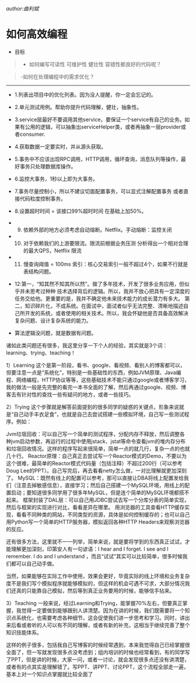 
*author:曲利斌*

# 如何高效编程

- 目标
> - 如何编写可读性 可维护性 健壮性 容错性都良好的代码呢？

> -如何在处理编程中的需求优化？



---

- 1.列表出项目中的优化列表。因为没人提醒，你一定会忘记的。
- 2.单元测试用例。帮助你提升代码理解，健壮，抽象性。
- 3.service层最好不要调用其他service，要保证一个service有自己的业务。如果有公用的逻辑，可以抽象出serviceHelper类，或者再抽象一层provider或者consumer.
- 4.获取数据一定要实时，并从源头获取。
- 5.事务中不应该出现RPC调用，HTTP调用，循环查询，消息队列等操作，最好事务只处理数据库操作。
- 6.监控大事务，1秒以上即为大事务。
- 7.事务尽量控制小，所以不建议切面配置事务，可以显式注解配置事务 或者直接代码粒度控制事务。
- 8.设置超时时间 = 该接口99%超时时间 在基础上加50%。
- 9. 依赖外部的地方必须考虑自动熔断。Netflix。手动熔断：监控关闭
- 10. 对于依赖我们的上游要限流。限流前根据业务压测 分析得出一个相对合理的最大QPS，Netflix 限流
- 11. 慢查询阈值 = 100ms 索引：核心交易索引一般不超过4个，如果不行就是表结构问题。
- 12:第一，“知其然不知其所以然”。做了多年技术，开发了很多业务应用，但似乎并未思考过种种 技术选择背后的逻辑。所以，我并不放心把具有一定深度的任务交给他。更重要的是，我并不确定他未来技术能力的成长潜力有多大。
第二，知识碎片化，不成系统。在面试中，面试者似乎无法完整、清晰地描述自己所开发的系统，或者使用的相关技术。所以，我会怀疑他是否具备高效解决复杂问题、设计复杂系统的能力。

- 算法逻辑没问题，就是数据有问题。

诸如此类问题还有很多，我这里分享一下个人的经验，其实就是3个词：learning、trying、teaching！

1）Learning
这个是第一阶段，看书、google、看视频、看别人的博客都可以，但要注意一点是“系统化”，特别是一些基础性的东西，例如JVM原理、Java编程、网络编程，HTTP协议等等，这些基础技术不能只通过google或者博客学习，我的做法一般是先完整的看完一本书全面的了解，然后再通过google、视频、博客去有针对性的查找一些有疑问的地方，或者一些技巧。

2）Trying
这个步骤就是解答前面提到的很多同学的疑惑的关键点，形象来说就是“自己动手丰衣足食”，也就是自己去尝试搭建一些模拟环境，自己写一些测试程序。例如：

Jvm垃圾回收：可以自己写一个简单的测试程序，分配内存不释放，然后调整各种jvm启动参数，再运行的过程中使用jstack、jstat等命令查看jvm的堆内存分布和垃圾回收情况。这样的程序写起来很简单，简单一点的就几行，复杂一点的也就几十行。
Reactor原理：自己真正去尝试写一个Reactor模式的Demo，不要以为这个很难，最简单的Reactor模式代码量（包括注释）不超过200行（可以参考Doug Lee的PPT）。自己写完后，再去看看netty怎么做，一对比理解就更加深刻了。
MySQL：既然有线上的配置可以参考，那可以直接让DBA将线上配置发给我们（注意去掉敏感信息），直接学习；然后自己搭建一个MySQL环境，用线上的配置启动；要知道很多同学用了很多年MySQL，但是连个简单的MySQL环境都搭不起来。
框架封装了DAL层：可以自己用JDBC尝试去写一个分库分表的简单实现，然后与框架的实现进行对比，看看差异在哪里。
用浏览器的工具查看HTTP缓存实现，看看不同种类的网站，不同类型的资源，具体是如何控制缓存的；也可以自己用Python写一个简单的HTTP服务器，模拟返回各种HTTP Headers来观察浏览器的反应。

还有很多方法，这里就不一一列举，简单来说，就是要将学到的东西真正试试，才能理解更加深刻，印第安人有一句谚语：I hear and I forget. I see and I remember. I do and I understand ，而且“试试”其实可以比较简单，很多时候我们都可以自己动手做。 

当然，如果能够在实际工作中使用，效果会更好，毕竟实际的线上环境和业务复杂度不是我们写个模拟程序就能够模拟的，但这样的机会可遇不可求，大部分情况我们还真的只能靠自己模拟，然后等到真正业务要用的时候，能够信手拈来。

3）Teaching
一般来说，经过Learning和Trying，能掌握70%左右，但要真正掌握，我觉得一定要做到能够跟别人讲清楚。因为在讲的时候，我们既需要将一个知识点系统化，也需要考虑各种细节，这会促使我们进一步思考和学习。同时，讲出来后看或者听的人可以有不同的理解，或者有新的补充，这相当于继续完善了整个知识技能体系。 

这样的例子很多，包括我自己写博客的时候经常遇到，本来我觉得自己已经掌握很全面了，但一写就发现很多点没考虑到；组内培训的时候也经常看到，有的同学写了PPT，但是讲的时候，大家一问，或者一讨论，就会发现很多点还没有讲清楚，或者有的点其实是理解错了。写PPT、讲PPT、讨论PPT，这个流程全部走一遍，基本上对一个知识点掌握就比较全面了


